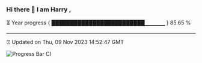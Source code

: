 ### Hi there 👋 I am Harry , 

⏳ Year progress { █████████████████████████▁▁▁▁▁ } 85.65 %

---

⏰ Updated on Thu, 09 Nov 2023 14:52:47 GMT

![Progress Bar CI](https://github.com/duykhang68/duykhang68/workflows/Progress%20Bar%20CI/badge.svg)
